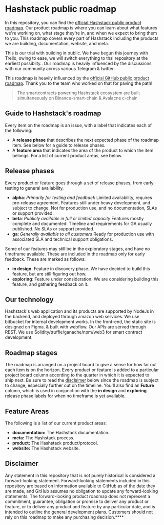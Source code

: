# Hashstack public roadmap

In this repository, you can find the [official Hashstack public product roadmap](https://trello.com/b/Yhnoqv8N/roadmap). Our product roadmap is where you can learn about what features we're working on, what stage they're in, and when we expect to bring them to you. This roadmap covers every part of Hashstack including the products we are building, documentation, website, and meta.

This is our trial with building in public. We have begun this journey with Trello, owing to ease, we will switch everything to thsi repository at the earliest possiblity.. Our roadmap is heavily influenced by the discussions with our community across various Telegram & twitter.

This roadmap is heavily influenced by the [official GitHub public product roadmap](https://github.com/github/roadmap). Thank you to the team who worked on that for paving the path!

> The smartcontracts powering Hashstack ecosystem are built simultaneously on Binance-smart-chain & Avalacne c-chain

## Guide to Hashstack's roadmap

Every item on the roadmap is an issue, with a label that indicates each of the following:

* A **release phase** that describes the next expected phase of the roadmap item. See below for a guide to release phases.
* A **feature area** that indicates the area of the product to which the item belongs. For a list of current product areas, see below.


## Release phases

Every product or feature goes through a set of release phases, from early testing to general availability.

* **alpha**: *Primarily for testing and feedback*
  Limited availability, requires pre-release agreement. Features still under heavy development, and subject to change. Not for production use, and no documentation, SLAs or support provided.
* **beta**: *Publicly available in full or limited capacity*
  Features mostly complete and documented. Timeline and requirements for GA usually published. No SLAs or support provided.
* **ga**: *Generally available to all customers*
  Ready for production use with associated SLA and technical support obligations.

Some of our features may still be in the exploratory stages, and have no timeframe available. These are included in the roadmap only for early feedback. These are marked as follows:

* **in design**:
  Feature in discovery phase. We have decided to build this feature, but are still figuring out how.
* **exploring**:
  Feature under consideration. We are considering building this feature, and gathering feedback on it.

## Our technology

Hashstack's web application and its products are supported by NodeJs in the backend, and deployed through amazon web services. We use bitbucket for internal development works. In the front-end, the static site is designed on Figma, & built with webflow. Our APIs are served through REST. We use Solidity/truffle/ganache/npm/web3 for smart contract development.


## Roadmap stages

The roadmap is arranged on a project board to give a sense for how far out each item is on the horizon. Every product or feature is added to a particular project board column according to the quarter in which it is expected to ship next. Be sure to read the [disclaimer](#disclaimer) below since the roadmap is subject to change, especially further out on the timeline.  You'll also find an **Future** column, which is used in conjunction with the **in design** and **exploring** release phase labels for when no timeframe is yet available.

## Feature Areas

The following is a list of our current product areas:

- **documentation:** The Hashstack documentation.
- **meta:** The Hashstack process.
- **product:** The Hashstack product/protocol.
- **website:** The Hashstack website.


## Disclaimer 

Any statement in this repository that is not purely historical is considered a forward-looking statement. Forward-looking statements included in this repository are based on information available to GitHub as of the date they are made, and GitHub assumes no obligation to update any forward-looking statements. The forward-looking product roadmap does not represent a commitment, guarantee, obligation or promise to deliver any product or feature, or to deliver any product and feature by any particular date, and is intended to outline the general development plans. Customers should not rely on this roadmap to make any purchasing decision.****

